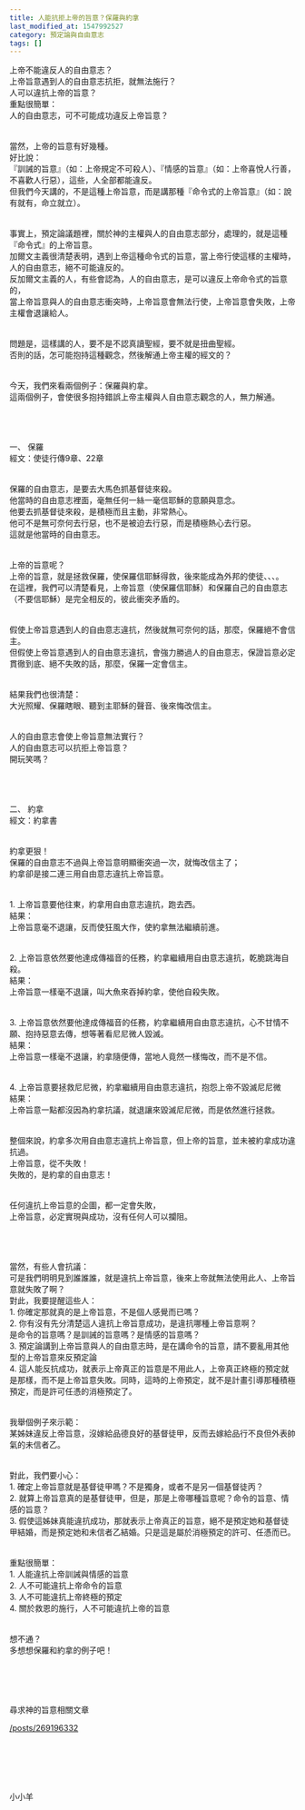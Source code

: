 ```yaml
---
title: 人能抗拒上帝的旨意？保羅與約拿
last_modified_at: 1547992527
category: 預定論與自由意志
tags: []
---
```


<p>上帝不能違反人的自由意志？<br>
上帝旨意遇到人的自由意志抗拒，就無法施行？<br>
人可以違抗上帝的旨意？<br>
<!--more-->重點很簡單：<br>
人的自由意志，可不可能成功違反上帝旨意？<br>
<br>
<br>
當然，上帝的旨意有好幾種。<br>
好比說：<br>
『訓誡的旨意』（如：上帝規定不可殺人）、『情感的旨意』（如：上帝喜悅人行善，不喜歡人行惡），這些，人全部都能違反。<br>
但我們今天講的，不是這種上帝旨意，而是講那種『命令式的上帝旨意』（如：說有就有，命立就立）。<br>
<br>
<br>
事實上，預定論議題裡，關於神的主權與人的自由意志部分，處理的，就是這種『命令式』的上帝旨意。<br>
加爾文主義很清楚表明，遇到上帝這種命令式的旨意，當上帝行使這樣的主權時，人的自由意志，絕不可能違反的。<br>
反加爾文主義的人，有些會認為，人的自由意志，是可以違反上帝命令式的旨意的，<br>
當上帝旨意與人的自由意志衝突時，上帝旨意會無法行使，上帝旨意會失敗，上帝主權會退讓給人。<br>
<br>
<br>
問題是，這樣講的人，要不是不認真讀聖經，要不就是扭曲聖經。<br>
否則的話，怎可能抱持這種觀念，然後解通上帝主權的經文的？<br>
<br>
<br>
今天，我們來看兩個例子：保羅與約拿。<br>
這兩個例子，會使很多抱持錯誤上帝主權與人自由意志觀念的人，無力解通。<br>
<br>
<br>
<br>
<br>
一、 保羅<br>
經文：使徒行傳9章、22章<br>
<br>
<br>
保羅的自由意志，是要去大馬色抓基督徒來殺。<br>
他當時的自由意志裡面，毫無任何一絲一毫信耶穌的意願與意念。<br>
他要去抓基督徒來殺，是積極而且主動，非常熱心。<br>
他可不是無可奈何去行惡，也不是被迫去行惡，而是積極熱心去行惡。<br>
這就是他當時的自由意志。<br>
<br>
<br>
上帝的旨意呢？<br>
上帝的旨意，就是拯救保羅，使保羅信耶穌得救，後來能成為外邦的使徒、、、。<br>
在這裡，我們可以清楚看見，上帝旨意（使保羅信耶穌）和保羅自己的自由意志（不要信耶穌）是完全相反的，彼此衝突矛盾的。<br>
<br>
<br>
假使上帝旨意遇到人的自由意志違抗，然後就無可奈何的話，那麼，保羅絕不會信主。<br>
但假使上帝旨意遇到人的自由意志違抗，會強力勝過人的自由意志，保證旨意必定貫徹到底、絕不失敗的話，那麼，保羅一定會信主。<br>
<br>
<br>
結果我們也很清楚：<br>
大光照耀、保羅瞎眼、聽到主耶穌的聲音、後來悔改信主。<br>
<br>
<br>
人的自由意志會使上帝旨意無法實行？<br>
人的自由意志可以抗拒上帝旨意？<br>
開玩笑嗎？<br>
<br>
<br>
<br>
<br>
二、 約拿<br>
經文：約拿書<br>
<br>
<br>
約拿更狠！<br>
保羅的自由意志不過與上帝旨意明顯衝突過一次，就悔改信主了；<br>
約拿卻是接二連三用自由意志違抗上帝旨意。<br>
<br>
<br>
1. 上帝旨意要他往東，約拿用自由意志違抗，跑去西。<br>
結果：<br>
上帝旨意毫不退讓，反而使狂風大作，使約拿無法繼續前進。<br>
<br>
<br>
2. 上帝旨意依然要他達成傳福音的任務，約拿繼續用自由意志違抗，乾脆跳海自殺。<br>
結果：<br>
上帝旨意一樣毫不退讓，叫大魚來吞掉約拿，使他自殺失敗。<br>
<br>
<br>
3. 上帝旨意依然要他達成傳福音的任務，約拿繼續用自由意志違抗，心不甘情不願、抱持惡意去傳，想等著看尼尼微人毀滅。<br>
結果：<br>
上帝旨意一樣毫不退讓，約拿隨便傳，當地人竟然一樣悔改，而不是不信。<br>
<br>
<br>
4. 上帝旨意要拯救尼尼微，約拿繼續用自由意志違抗，抱怨上帝不毀滅尼尼微<br>
結果：<br>
上帝旨意一點都沒因為約拿抗議，就退讓來毀滅尼尼微，而是依然進行拯救。<br>
<br>
<br>
整個來說，約拿多次用自由意志違抗上帝旨意，但上帝的旨意，並未被約拿成功違抗過。<br>
上帝旨意，從不失敗！<br>
失敗的，是約拿的自由意志！<br>
<br>
<br>
任何違抗上帝旨意的企圖，都一定會失敗，<br>
上帝旨意，必定實現與成功，沒有任何人可以攔阻。<br>
<br>
<br>
<br>
<br>
當然，有些人會抗議：<br>
可是我們明明見到誰誰誰，就是違抗上帝旨意，後來上帝就無法使用此人、上帝旨意就失敗了啊？<br>
對此，我要提醒這些人：<br>
1. 你確定那就真的是上帝旨意，不是個人感覺而已嗎？<br>
2. 你有沒有先分清楚這人違抗上帝旨意成功，是違抗哪種上帝旨意啊？<br>
是命令的旨意嗎？是訓誡的旨意嗎？是情感的旨意嗎？<br>
3. 預定論講到上帝旨意與人的自由意志時，是在講命令的旨意，請不要亂用其他型的上帝旨意來反預定論<br>
4. 這人能反抗成功，就表示上帝真正的旨意是不用此人，上帝真正終極的預定就是那樣，而不是上帝旨意失敗。同時，這時的上帝預定，就不是計畫引導那種積極預定，而是許可任憑的消極預定了。<br>
<br>
<br>
我舉個例子來示範：<br>
某姊妹違反上帝旨意，沒嫁給品德良好的基督徒甲，反而去嫁給品行不良但外表帥氣的未信者乙。<br>
<br>
<br>
對此，我們要小心：<br>
1. 確定上帝旨意就是基督徒甲嗎？不是獨身，或者不是另一個基督徒丙？<br>
2. 就算上帝旨意真的是基督徒甲，但是，那是上帝哪種旨意呢？命令的旨意、情感的旨意？<br>
3. 假使這姊妹真能違抗成功，那就表示上帝真正的旨意，絕不是預定她和基督徒甲結婚，而是預定她和未信者乙結婚。只是這是屬於消極預定的許可、任憑而已。<br>
<br>
<br>
重點很簡單：<br>
1. 人能違抗上帝訓誡與情感的旨意<br>
2. 人不可能違抗上帝命令的旨意<br>
3. 人不可能違抗上帝終極的預定<br>
4. 關於救恩的施行，人不可能違抗上帝的旨意<br>
<br>
<br>
想不通？<br>
多想想保羅和約拿的例子吧！<br>
<br>
<br>
<br>
<br>
<br>
尋求神的旨意相關文章</p>

<p><a href="/posts/269196332" target="_blank">/posts/269196332</a><br>
<br>
<br>
<br>
<br>
<br>
<br>
小小羊</p>

